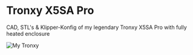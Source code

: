 # Tronxy X5SA Pro
 
 CAD, STL's & Klipper-Konfig of my legendary Tronxy X5SA Pro with fully heated enclosure
 
 ![My Tronxy](https://github.com/eifel-joe/tronxy-x5sa-pro/images/day-tronxy.jpg?raw=true)
